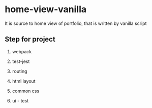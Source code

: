 # home-view-vanilla

It is source to home view of portfolio, that is written by vanilla script

## Step for project

1. webpack

2. test-jest

3. routing

4. html layout

5. common css

6. ui - test


